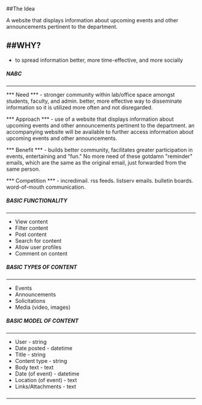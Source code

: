 ##The Idea

A website that displays information about upcoming events and other announcements pertinent to the department. 

##WHY?
--------
- to spread information better, more time-effective, and more socially


##### NABC ##### 
--------
*** Need *** - stronger community within lab/office space amongst students, faculty, and admin. better, more effective way to disseminate information so it is utilized more often and not disregarded.

*** Approach *** - use of a website that displays information about upcoming events and other announcements pertinent to the department. an accompanying website will be available to further access information about upcoming events and other announcements.

*** Benefit *** - builds better community, facilitates greater participation in events, entertaining and "fun." No more need of these gotdamn "reminder" emails, which are the same as the original email, just forwarded from the same person.

*** Competition *** - incredimail. rss feeds. listserv emails. bulletin boards. word-of-mouth communication.


##### BASIC FUNCTIONALITY ##### 
--------
- View content
- Filter content
- Post content
- Search for content
- Allow user profiles 
- Comment on content


##### BASIC TYPES OF CONTENT ##### 
--------
- Events
- Announcements
- Solicitations
- Media (video, images)


##### BASIC MODEL OF CONTENT ##### 
--------
- User - string
- Date posted - datetime
- Title - string
- Content type - string
- Body text - text
- Date (of event) - datetime
- Location (of event) - text
- Links/Attachments - text



##### ##### 
--------
